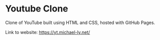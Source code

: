 # Youtube Clone
Clone of YouTube built using HTML and CSS, hosted with GitHub Pages.

Link to website: https://yt.michael-ly.net/
